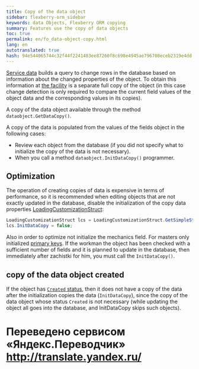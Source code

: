 ```yaml
--- 
title: Copy of the data object 
sidebar: flexberry-orm_sidebar 
keywords: data Objects, Flexberry ORM copying 
summary: Features use the copy of data objects 
toc: true 
permalink: en/fo_data-object-copy.html 
lang: en 
autotranslated: true 
hash: 94e544065744c32f44f2241483ee87260f8c698e4945ae796708eceb2319e4dd 
--- 
```


[Service data](fo_data-service.html) builds a query to change rows in the database based on information about the changed properties of the object. To obtain this information at [the facility](fo_data-object.html) is a separate full copy of the object (in this case change detection is only required to compare the current field values of the object data and the corresponding values in its copies). 

A copy of the data object available through the method `dataobject.GetDataCopy()`. 

A copy of the data is populated from the values of the fields object in the following cases: 

* Review each object from the database (if you did not specify what to initialize the copy of the data is not necessary). 
* When you call a method `dataobject.InitDataCopy()` programmer. 

## Optimization 

The operation of creating copies of data is expensive in terms of performance, so it is recommended when editing objects that are not exactly updated in the database, disable the initialization of the copy data properties [LoadingCustomizationStruct](fo_loading-customization-struct.html): 

```csharp
LoadingCustomizationStruct lcs = LoadingCustomizationStruct.GetSimpleStruct(typeof(Шапка), "Chapchae");
lcs.InitDataCopy = false;
``` 

Also in order to optimize not initialize the mechanics field. For masters only initialized [primary keys](fo_primary-keys-objects.html). If the workman the object has been checked with a sufficient number of fields and it is planned to update in the database, then immediately after zachistki for him, you must call the `InitDataCopy()`. 

## copy of the data object created 

If the object has [`Created` status](fo_object-status.html), then it does not have a copy of the data after the initialization copies the data (`InitDataCopy`), since the copy of the data object whose status `Created` is not necessary (while updating the object all goes into the database, and InitDataCopy skips such objects).


 # Переведено сервисом «Яндекс.Переводчик» http://translate.yandex.ru/
